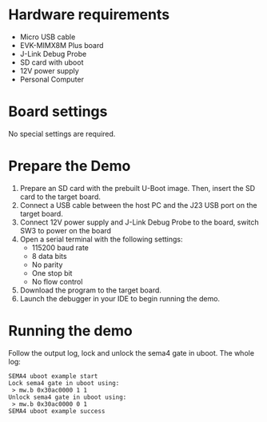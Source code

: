 Hardware requirements
=====================
- Micro USB cable
- EVK-MIMX8M Plus board
- J-Link Debug Probe
- SD card with uboot
- 12V power supply
- Personal Computer

Board settings
============
No special settings are required.

Prepare the Demo
===============
1.  Prepare an SD card with the prebuilt U-Boot image. Then, insert the SD card to the target board.
2.  Connect a USB cable between the host PC and the J23 USB port on the target board.
3.  Connect 12V power supply and J-Link Debug Probe to the board, switch SW3 to power on the board
4.  Open a serial terminal with the following settings:
    - 115200 baud rate
    - 8 data bits
    - No parity
    - One stop bit
    - No flow control
4.  Download the program to the target board.
5.  Launch the debugger in your IDE to begin running the demo.

Running the demo
================
Follow the output log, lock and unlock the sema4 gate in uboot. The whole log:
~~~~~~~~~~~~~~~~~~~
SEMA4 uboot example start
Lock sema4 gate in uboot using:
 > mw.b 0x30ac0000 1 1
Unlock sema4 gate in uboot using:
 > mw.b 0x30ac0000 0 1
SEMA4 uboot example success
~~~~~~~~~~~~~~~~~~~
